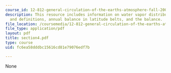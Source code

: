 ```yaml
---
course_id: 12-812-general-circulation-of-the-earths-atmosphere-fall-2005
description: This resource includes information on water vapor distribution, equations
  and definitions, annual balance in latitude belts, and the balance.
file_location: /coursemedia/12-812-general-circulation-of-the-earths-atmosphere-fall-2005/fc6ea58dddbc15616cd81e79076edf7b_section4.pdf
file_type: application/pdf
layout: pdf
title: section4.pdf
type: course
uid: fc6ea58dddbc15616cd81e79076edf7b

---
```

None
